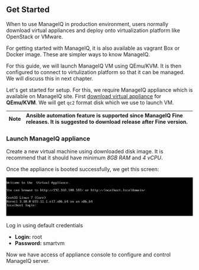 ## Get Started

When to use ManageIQ in production environment, users normally download virtual appliances and deploy onto virtualization platform like OpenStack or VMware.

For getting started with ManageIQ, it is also available as vagrant Box or Docker image. These are simpler ways to know ManageIQ.

For this guide, we will launch ManageIQ VM using QEmu/KVM. It is then configured to connect to virtulization platform so that it can be managed. We will discuss this in next chapter.

Let's get started for setup. For this, we require ManageIQ appliance which is available on ManageIQ site. First [download virtual appliance](http://manageiq.org/download/) for **QEmu/KVM**. We will get `qc2` format disk which we use to launch VM.

| Note | Ansible automation feature is supported since ManageIQ Fine releases. It is suggested to download release after Fine version. |
|------|:------|

### Launch ManageIQ appliance

Create a new virtual machine using downloaded disk image. It is recommend that it should have minimum _8GB RAM_ and _4 vCPU_.

Once the appliance is booted successfully, we get this screen:

![appliance screen](../images/chapter1/appliance_screen.png "Appliance Screen")

Log in using default credentials

- **Login:** root <br>
- **Password:** smartvm

Now we have access of appliance console to configure and control ManageIQ server.



